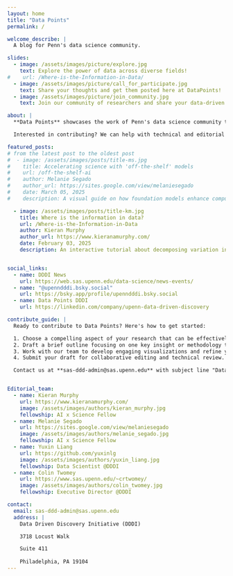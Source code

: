 ```yaml
---
layout: home
title: "Data Points"
permalink: /

welcome_describe: |
  A blog for Penn's data science community.

slides:
  - image: /assets/images/picture/explore.jpg
    text: Explore the power of data across diverse fields!
#    url: /Where-is-the-Information-in-Data/
  - image: /assets/images/picture/call_for_participate.jpg
    text: Share your thoughts and get them posted here at DataPoints!
  - image: /assets/images/picture/join_community.jpg
    text: Join our community of researchers and share your data-driven insights with the world.

about: |
  **Data Points** showcases the work of Penn's data science community through concise, engaging articles. Each post takes a complex idea and transforms it into accessible insights in creative and compelling ways—whether through a high-level walkthrough of a key figure, or an interactive, explorable explanation.

  Interested in contributing? We can help with technical and editorial guidance so your post is as impactful and polished as the research it represents. Check out **[How to Contribute](#guide-section)** - we're excited to collaborate and help bring your ideas to life!

featured_posts:
# from the latest post to the oldest post
#  - image: /assets/images/posts/title-ms.jpg
#    title: Accelerating science with 'off-the-shelf' models
#    url: /off-the-shelf-ai
#    author: Melanie Segado
#    author_url: https://sites.google.com/view/melaniesegado
#    date: March 05, 2025
#    description: A visual guide on how foundation models enhance computer vision research with small datasets.

  - image: /assets/images/posts/title-km.jpg
    title: Where is the information in data?
    url: /Where-is-the-Information-in-Data
    author: Kieran Murphy
    author_url: https://www.kieranamurphy.com/
    date: February 03, 2025
    description: An interactive tutorial about decomposing variation into distinctions worth making.


social_links:
  - name: DDDI News
    url: https://web.sas.upenn.edu/data-science/news-events/
  - name: "@upenndddi.bsky.social"
    url: https://bsky.app/profile/upenndddi.bsky.social
  - name: Data Points DDDI
    url: https://linkedin.com/company/upenn-data-driven-discovery

contribute_guide: |
  Ready to contribute to Data Points? Here's how to get started:

  1. Choose a compelling aspect of your research that can be effectively communicated through visuals and concise writing.
  2. Draft a brief outline focusing on one key insight or methodology that would interest fellow researchers.
  3. Work with our team to develop engaging visualizations and refine your narrative.
  4. Submit your draft for collaborative editing and technical review.

  Contact us at **sas-ddd-admin@sas.upenn.edu** with subject line "Data Points submission" to discuss your ideas or submit a proposal. We look forward to featuring your work!


Editorial_team:
  - name: Kieran Murphy
    url: https://www.kieranamurphy.com/
    image: /assets/images/authors/kieran_murphy.jpg
    fellowship: AI x Science Fellow
  - name: Melanie Segado
    url: https://sites.google.com/view/melaniesegado
    image: /assets/images/authors/melanie_segado.jpg
    fellowship: AI x Science Fellow
  - name: Yuxin Liang
    url: https://github.com/yuxinlg
    image: /assets/images/authors/yuxin_liang.jpg
    fellowship: Data Scientist @DDDI
  - name: Colin Twomey
    url: https://www.sas.upenn.edu/~crtwomey/
    image: /assets/images/authors/colin_twomey.jpg
    fellowship: Executive Director @DDDI

contact:
  email: sas-ddd-admin@sas.upenn.edu
  address: |
    Data Driven Discovery Initiative (DDDI) 

    3718 Locust Walk 

    Suite 411 
    
    Philadelphia, PA 19104
---
```

